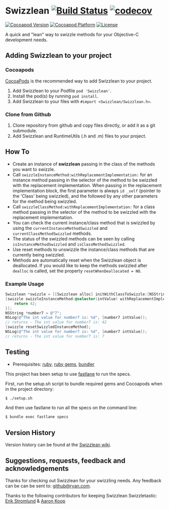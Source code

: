 # Swizzlean  [![Build Status](https://travis-ci.org/rbaumbach/Swizzlean.png)](https://travis-ci.org/rbaumbach/Swizzlean) [![codecov](https://codecov.io/gh/rbaumbach/Swizzlean/branch/master/graph/badge.svg)](https://codecov.io/gh/rbaumbach/Swizzlean)
 [![Cocoapod Version](https://cocoapod-badges.herokuapp.com/v/Swizzlean/badge.png)](http://cocoapods.org/?q=Swizzlean) [![Cocoapod Platform](http://img.shields.io/badge/platform-iOS-blue.svg)](http://cocoapods.org/?q=Swizzlean) [![License](https://img.shields.io/dub/l/vibe-d.svg)](https://github.com/rbaumbach/Swizzlean/blob/master/MIT.LICENSE)

A quick and "lean" way to swizzle methods for your Objective-C development needs.

## Adding Swizzlean to your project

### Cocoapods

[CocoaPods](http://cocoapods.org) is the recommended way to add Swizzlean to your project.

1.  Add Swizzlean to your Podfile `pod 'Swizzlean'`.
2.  Install the pod(s) by running `pod install`.
3.  Add Swizzlean to your files with `#import <Swizzlean/Swizzlean.h>`.

### Clone from Github

1.  Clone repository from github and copy files directly, or add it as a git submodule.
2.  Add Swizzlean and RuntimeUtils (.h and .m) files to your project.

## How To

* Create an instance of **swizzlean** passing in the class of the methods you want to swizzle.
* Call `swizzleInstanceMethod:withReplacementImplementation:` for an instance method passing
  in the selector of the method to be swizzled with the replacement implementation.  When
  passing in the replacement implementation block, the first parameter is always `id _self`
  (pointer to the 'Class' being swizzled), and the followed by any other parameters for the
  method being swizzled.
* Call `swizzleClassMethod:withReplacementImplementation:` for a class method passing in
  the selector of the method to be swizzled with the replacement implementation.
* You can check the current instance/class method that is swizzled by using the
  `currentInstanceMethodSwizzled` and `currentClassMethodSwizzled` methods.
* The status of the swizzled methods can be seen by calling `isInstanceMethodSwizzled` and
  `isClassMethodSwizzled`.
* Use reset methods to unswizzle the instance/class methods that are currently being
  swizzled.
* Methods are automatically reset when the Swizzlean object is deallocated.  If you would like to
  keep the methods swizzled after `dealloc` is called, set the property `resetWhenDeallocated = NO`.

### Example Usage

```objective-c
Swizzlean *swizzle = [[Swizzlean alloc] initWithClassToSwizzle:[NSString class]];
[swizzle swizzleInstanceMethod:@selector(intValue) withReplacementImplementation:^(id _self) {
    return 42;
}];
NSString *number7 = @"7";
NSLog(@"The int value for number7 is: %d", [number7 intValue]);
// returns - The int value for number7 is: 42
[swizzle resetSwizzledInstanceMethod];
NSLog(@"The int value for number7 is: %d", [number7 intValue]);
// returns - The int value for number7 is: 7
```

## Testing

* Prerequisites: [ruby](https://github.com/sstephenson/rbenv), [ruby gems](https://rubygems.org/pages/download), [bundler](http://bundler.io)

This project has been setup to use [fastlane](https://fastlane.tools) to run the specs.

First, run the setup.sh script to bundle required gems and Cocoapods when in the project directory:

```bash
$ ./setup.sh
```

And then use fastlane to run all the specs on the command line:

```bash
$ bundle exec fastlane specs
```

## Version History

Version history can be found at the [Swizzlean wiki](https://github.com/rbaumbach/Swizzlean/wiki/Version-History).

## Suggestions, requests, feedback and acknowledgements

Thanks for checking out Swizzlean for your swizzling needs.  Any feedback can be
can be sent to: <github@ryan.com>.

Thanks to the following contributors for keeping Swizzlean Swizzletastic:
[Erik Stromlund](https://github.com/estromlund) & [Aaron Koop](https://github.com/aaronkoop)
